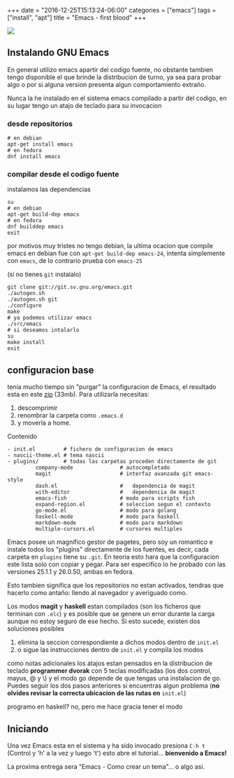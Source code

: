 +++
date = "2016-12-25T15:13:24-06:00"
categories = ["emacs"]
tags = ["install", "apt"]
title = "Emacs - first blood"
+++

![](../first-blood.jpg)

## Instalando GNU Emacs

En general utilizo emacs apartir del codigo fuente, no obstante tambien tengo
disponible el que brinde la distribucion de turno, ya sea para probar algo o por
si alguna version presenta algun comportamiento extraño.

Nunca la he instalado en el sistema emacs compilado a partir del codigo, en su
lugar tengo un atajo de teclado para su invocacion

### desde repositorios

    # en debian
    apt-get install emacs
    # en fedora
    dnf install emacs

### compilar desde el codigo fuente

instalamos las dependencias

    su
    # en debian
    apt-get build-dep emacs
    # en fedora
    dnf builddep emacs
    exit

por motivos muy tristes no tengo debian, la ultima ocacion que compile
emacs en debian fue con `apt-get build-dep emacs-24`, intenta simplemente con
`emacs`, de lo contrario prueba con `emacs-25`

(si no tienes `git` instalalo)

    git clone git://git.sv.gnu.org/emacs.git
    ./autogen.sh
    ./autogen.sh git
    ./configure
    make
    # ya podemos utilizar emacs
    ./src/emacs
    # si deseamos intalarlo
    su
    make install
    exit

## configuracion base

tenia mucho tiempo sin "purgar" la configuracion de Emacs, el resultado esta en
este [zip](../emacs-config.zip) (33mb). Para utilizarla necesitas:

1. descomprimir
2. renombrar la carpeta como `.emacs.d`
3. y moverla a home.

Contenido

    - init.el         # fichero de configuracion de emacs
    - nascii-theme.el # tema nascii
    - plugins/        # todas las carpetas proceden directamente de git
             company-mode               # autocompletado
             magit                      # interfaz avanzada git emacs-style
             dash.el                    #   dependencia de magit
             with-editor                #   dependencia de magit
             emacs-fish                 # modo para scripts fish
             expand-region.el           # seleccion segun el contexto
             go-mode.el                 # modo para golang
             haskell-mode               # modo para haskell
             markdown-mode              # modo para markdown
             multiple-cursors.el        # cursores multiples

Emacs posee un magnifico gestor de pagetes, pero soy un romantico e instale
todos los "plugins" directamente de los fuentes, es decir, cada carpeta en
`plugins` tiene su `.git`. En teoria esto hara que la configuracion este lista
solo con copiar y pegar. Para ser especifico lo he probado con las versiones
25.1.1 y 26.0.50, ambas en fedora.

Esto tambien significa que los repositorios no estan activados, tendras que
hacerlo como antaño: llendo al navegador y averiguado como.

Los modos **magit** y **haskell** estan compilados (son los ficheros que
terminan con `.elc`) y es posible que se genere un error durante la carga aunque
no estoy seguro de ese hecho. Si esto sucede, existen dos soluciones posibles

1. elimina la seccion correspondiente a dichos modos dentro de `init.el`
2. o sigue las instrucciones dentro de `init.el` y compila los modos

como notas adicionales los atajos estan pensados en la distribucion de teclado
**programmer dvorak**  con 5 teclas modificadas (los dos control, mayus, @ y \\)
y el modo go depende de que tengas una instalacion de go. Puedes seguir los dos
pasos anteriores si encuentras algun problema (**no olvides revisar la correcta
ubicacion de las rutas en** `init.el`)

programo en haskell? no, pero me hace gracia tener el modo

## Iniciando

Una vez Emacs esta en el sistema y ha sido invocado presiona `C-h t` (Control y
'h' a la vez y luego 't') esto abre el tutorial... **bienvenido a Emacs!**

La proxima entrega sera "Emacs - Como crear un tema"... o algo asi.
